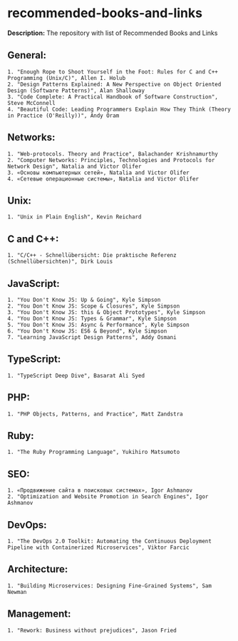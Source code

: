 # recommended-books-and-links

**Description:** The repository with list of Recommended Books and Links

## General:

	1. "Enough Rope to Shoot Yourself in the Foot: Rules for C and C++ Programming (Unix/C)", Allen I. Holub
	2. "Design Patterns Explained: A New Perspective on Object Oriented Design (Software Patterns)", Alan Shalloway
	3. "Code Complete: A Practical Handbook of Software Construction", Steve McConnell
	4. "Beautiful Code: Leading Programmers Explain How They Think (Theory in Practice (O'Reilly))", Andy Oram

## Networks:

	1. "Web-protocols. Theory and Practice", Balachander Krishnamurthy
	2. "Computer Networks: Principles, Technologies and Protocols for Network Design", Natalia and Victor Olifer
	3. «Основы компьютерных сетей», Natalia and Victor Olifer
	4. «Сетевые операционные системы», Natalia and Victor Olifer

## Unix:

	1. "Unix in Plain English", Kevin Reichard

## C and C++:

	1. "C/C++ - Schnellübersicht: Die praktische Referenz (Schnellübersichten)", Dirk Louis

## JavaScript:

	1. "You Don't Know JS: Up & Going", Kyle Simpson
	2. "You Don't Know JS: Scope & Closures", Kyle Simpson
	3. "You Don't Know JS: this & Object Prototypes", Kyle Simpson
	4. "You Don't Know JS: Types & Grammar", Kyle Simpson
	5. "You Don't Know JS: Async & Performance", Kyle Simpson
	6. "You Don't Know JS: ES6 & Beyond", Kyle Simpson
	7. "Learning JavaScript Design Patterns", Addy Osmani

## TypeScript:

	1. "TypeScript Deep Dive", Basarat Ali Syed

## PHP:

	1. "PHP Objects, Patterns, and Practice", Matt Zandstra

## Ruby:

	1. "The Ruby Programming Language", Yukihiro Matsumoto

## SEO:

	1. «Продвижение сайта в поисковых системах», Igor Ashmanov
	2. "Optimization and Website Promotion in Search Engines", Igor Ashmanov

## DevOps:

	1. "The DevOps 2.0 Toolkit: Automating the Continuous Deployment Pipeline with Containerized Microservices", Viktor Farcic

## Architecture:

	1. "Building Microservices: Designing Fine-Grained Systems", Sam Newman

## Management:

	1. "Rework: Business without prejudices", Jason Fried

######
